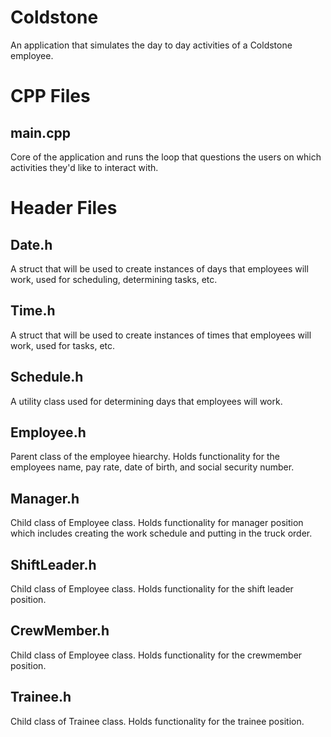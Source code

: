 # Coldstone

An application that simulates the day to day activities of a Coldstone employee.

# CPP Files

## main.cpp

Core of the application and runs the loop that questions the users on which activities they'd like to interact with.

# Header Files

## Date.h

A struct that will be used to create instances of days that employees will work, used for scheduling, determining tasks, etc.

## Time.h

A struct that will be used to create instances of times that employees will work, used for tasks, etc.

## Schedule.h

A utility class used for determining days that employees will work.

## Employee.h

Parent class of the employee hiearchy. Holds functionality for the employees name, pay rate, date of birth, and social security number.

## Manager.h

Child class of Employee class. Holds functionality for manager position which includes creating the work schedule and putting in the truck order. 

## ShiftLeader.h

Child class of Employee class. Holds functionality for the shift leader position.

## CrewMember.h

Child class of Employee class. Holds functionality for the crewmember position.

## Trainee.h

Child class of Trainee class. Holds functionality for the trainee position.